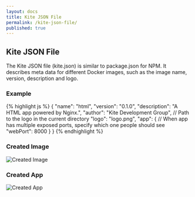 ```yaml
---
layout: docs
title: Kite JSON File
permalink: /kite-json-file/
published: true
---
```


## Kite JSON File

The Kite JSON file (kite.json) is similar to package.json for NPM. It describes
meta data for different Docker images, such as the image name, version,
description and logo.

### Example

{% highlight js %}
{
  "name": "html",
  "version": "0.1.0",
  "description": "A HTML app powered by Nginx.",
  "author": "Kite Development Group",
  // Path to the logo in the current directory
  "logo": "logo.png",
  "app": {
    // When app has multiple exposed ports, specify which one people should see
    "webPort": 8000
  }
}
{% endhighlight %}

### Created Image

![Created Image](/img/kite-json-file/created-image.png)

### Created App

![Created App](/img/kite-json-file/created-app.png)
